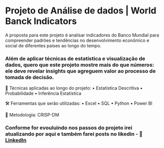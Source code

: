 # Projeto de Análise de dados | World Banck Indicators

 A proposta para este projeto é analisar indicadores do Banco Mundial para compreender padrões e tendências no desenvolvimento econômico e social de diferentes países ao longo do tempo.
### Além de aplicar técnicas de estatística e visualização de dados, quero que este projeto mostre mais do que números: ele deve revelar insights que agreguem valor ao processo de tomada de decisão.

🧠 Técnicas aplicadas ao longo do projeto:
 • Estatística Descritiva
 • Probabilidade
 • Inferência Estatística

🛠️ Ferramentas que serão utilizadas:
 • Excel
 • SQL
 • Python
 • Power BI

📌 Metodologia: CRISP-DM

### Conforme for evouluindo nos passos do projeto irei atualizando por aqui e também farei posts no likedin - 💼 [LinkedIn](https://www.linkedin.com/in/lucas-nascimento-6088662b2)
